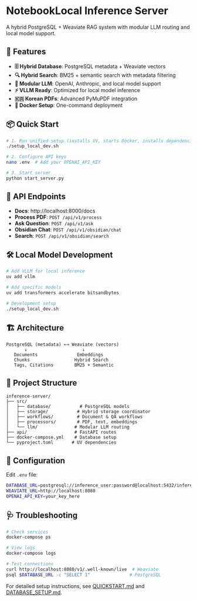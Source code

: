# NotebookLocal Inference Server

A hybrid PostgreSQL + Weaviate RAG system with modular LLM routing and local model support.

## 🚀 Features

- **🗄️ Hybrid Database**: PostgreSQL metadata + Weaviate vectors
- **🔍 Hybrid Search**: BM25 + semantic search with metadata filtering  
- **🤖 Modular LLM**: OpenAI, Anthropic, and local model support
- **⚡ VLLM Ready**: Optimized for local model inference
- **🇰🇷 Korean PDFs**: Advanced PyMuPDF integration
- **🐳 Docker Setup**: One-command deployment

## 📦 Quick Start

```bash
# 1. Run unified setup (installs UV, starts Docker, installs dependencies)
./setup_local_dev.sh

# 2. Configure API keys
nano .env  # Add your OPENAI_API_KEY

# 3. Start server
python start_server.py
```

## 🔌 API Endpoints

- **Docs**: http://localhost:8000/docs
- **Process PDF**: `POST /api/v1/process`
- **Ask Question**: `POST /api/v1/ask`
- **Obsidian Chat**: `POST /api/v1/obsidian/chat`
- **Search**: `POST /api/v1/obsidian/search`

## 🛠️ Local Model Development

```bash
# Add VLLM for local inference
uv add vllm

# Add specific models
uv add transformers accelerate bitsandbytes

# Development setup
./setup_local_dev.sh
```

## 🏗️ Architecture

```
PostgreSQL (metadata) ←→ Weaviate (vectors)
       ↓                     ↓
   Documents               Embeddings
   Chunks                 Hybrid Search
   Tags, Citations        BM25 + Semantic
```

## 📂 Project Structure

```
inference-server/
├── src/
│   ├── database/           # PostgreSQL models
│   ├── storage/           # Hybrid storage coordinator  
│   ├── workflows/         # Document & QA workflows
│   ├── processors/        # PDF, text, embeddings
│   └── llm/              # Modular LLM routing
├── api/                  # FastAPI routes
├── docker-compose.yml    # Database setup
└── pyproject.toml       # UV dependencies
```

## 🔧 Configuration

Edit `.env` file:
```bash
DATABASE_URL=postgresql://inference_user:password@localhost:5432/inference_db
WEAVIATE_URL=http://localhost:8080
OPENAI_API_KEY=your_key_here
```

## 🩺 Troubleshooting

```bash
# Check services
docker-compose ps

# View logs  
docker-compose logs

# Test connections
curl http://localhost:8080/v1/.well-known/live  # Weaviate
psql $DATABASE_URL -c "SELECT 1"               # PostgreSQL
```

For detailed setup instructions, see [QUICKSTART.md](QUICKSTART.md) and [DATABASE_SETUP.md](DATABASE_SETUP.md).
